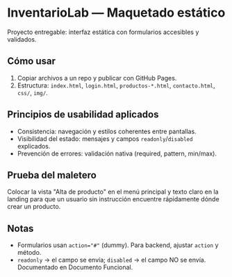 # InventarioLab — Maquetado estático

Proyecto entregable: interfaz estática con formularios accesibles y validados.

## Cómo usar
1. Copiar archivos a un repo y publicar con GitHub Pages.
2. Estructura: `index.html`, `login.html`, `productos-*.html`, `contacto.html`, `css/`, `img/`.

## Principios de usabilidad aplicados
- Consistencia: navegación y estilos coherentes entre pantallas.
- Visibilidad del estado: mensajes y campos `readonly`/`disabled` explicados.
- Prevención de errores: validación nativa (required, pattern, min/max).

## Prueba del maletero
Colocar la vista "Alta de producto" en el menú principal y texto claro en la landing para que un usuario sin instrucción encuentre rápidamente dónde crear un producto.

## Notas
- Formularios usan `action="#"` (dummy). Para backend, ajustar `action` y método.
- `readonly` -> el campo se envía; `disabled` -> el campo NO se envía. Documentado en Documento Funcional.

